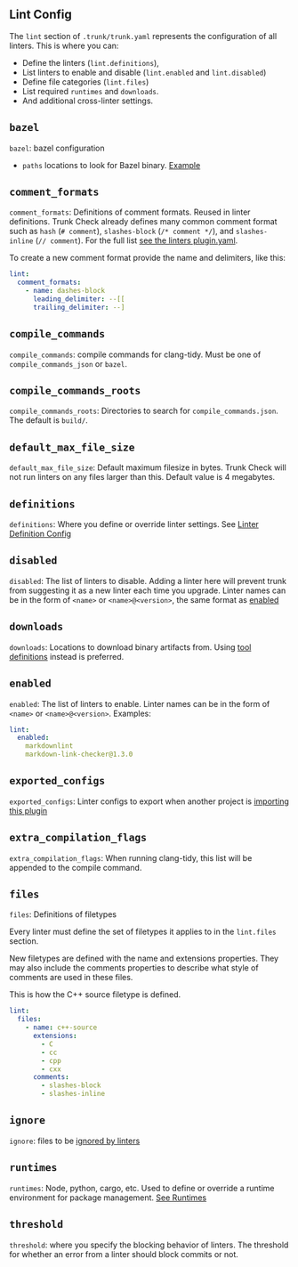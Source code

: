 ## Lint Config

The `lint` section of `.trunk/trunk.yaml` represents the configuration of all linters. This is where you can:

* Define the linters (`lint.definitions`),
* List linters to enable and disable (`lint.enabled` and `lint.disabled`)
* Define file categories (`lint.files`)
* List required `runtimes` and `downloads`.
* And additional cross-linter settings.

## `bazel`

`bazel`: bazel configuration

* `paths` locations to look for Bazel binary. [Example](../configuring-existing-linters/README.md#using-bazel)

## `comment_formats`

`comment_formats`: Definitions of comment formats. Reused in linter definitions. Trunk Check
already defines many common comment format such as `hash` (`# comment`), `slashes-block`
(`/* comment */`), and `slashes-inline` (`// comment`).
For the full list [see the linters plugin.yaml](https://github.com/trunk-io/plugins/blob/main/linters/plugin.yaml).

To create a new comment format provide the name and delimiters, like this:

```yaml
lint:
  comment_formats:
    - name: dashes-block
      leading_delimiter: --[[
      trailing_delimiter: --]
```

## `compile_commands`

`compile_commands`: compile commands for clang-tidy. Must be one of `compile_commands_json` or `bazel`.

## `compile_commands_roots`

`compile_commands_roots`: Directories to search for `compile_commands.json`. The
default is `build/`.

## `default_max_file_size`

`default_max_file_size`: Default maximum filesize in bytes. Trunk Check will not run linters on any files larger than this. Default value is 4 megabytes.

## `definitions`

`definitions`: Where you define or override linter settings. See [Linter Definition Config](linter-definition.md)

## `disabled`

`disabled`: The list of linters to disable. Adding a linter here will prevent trunk from suggesting
it as a new linter each time you upgrade. Linter names can be in the form of `<name>` or `<name>@<version>`,
the same format as [enabled](#enabled)

## `downloads`

`downloads`: Locations to download binary artifacts from. Using [tool definitions](../../advanced-setup/tools/README.md) instead is preferred.

## `enabled`

`enabled`: The list of linters to enable. Linter names can be in the form of `<name>` or `<name>@<version>`.
Examples:

```yaml
lint:
  enabled:
    markdownlint
    markdown-link-checker@1.3.0
```

## `exported_configs`

`exported_configs`: Linter configs to export when another project is [importing this plugin](../sharing-linters.md)

## `extra_compilation_flags`

`extra_compilation_flags`: When running clang-tidy, this list will be appended to the compile command.

## `files`

`files`: Definitions of filetypes

Every linter must define the set of filetypes it applies to in the `lint.files` section.

New filetypes are defined with the name and extensions properties.
They may also include the comments properties to describe what style of
comments are used in these files.

This is how the C++ source filetype is defined.

```yaml
lint:
  files:
    - name: c++-source
      extensions:
        - C
        - cc
        - cpp
        - cxx
      comments:
        - slashes-block
        - slashes-inline
```

## `ignore`

`ignore`: files to be [ignored by linters](../ignoring-issues.md#ignoring-multiple-files)

## `runtimes`

`runtimes`: Node, python, cargo, etc. Used to define or override a runtime environment for package management. [See Runtimes](../../advanced-setup/runtimes.md)

[//]: # (`linters`: maps a linter name to it's corresponding linter definition)

## `threshold`

`threshold`: where you specify the blocking behavior of linters. The threshold for whether an 
error from a linter should block commits or not.




